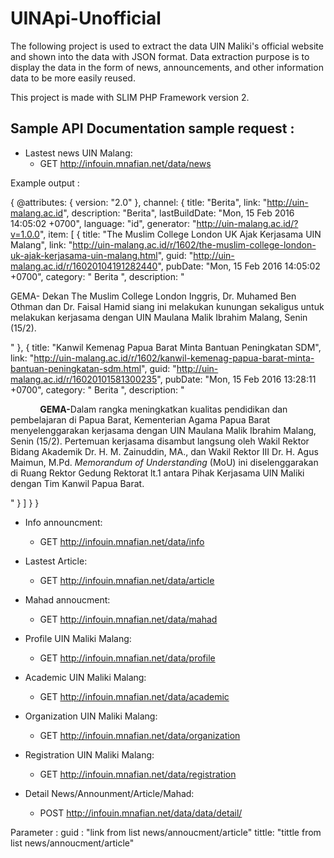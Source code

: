 # UINApi-Unofficial

The following project is used to extract the data UIN Maliki's official website and shown into the data with JSON format. Data extraction purpose is to display the data in the form of news, announcements, and other information data to be more easily reused.

This project is made with SLIM PHP Framework version 2.

## Sample API Documentation sample request :

* Lastest news UIN Malang:
    * GET http://infouin.mnafian.net/data/news

Example output :

{
@attributes: {
version: "2.0"
},
channel: {
title: "Berita",
link: "http://uin-malang.ac.id",
description: "Berita",
lastBuildDate: "Mon, 15 Feb 2016 14:05:02 +0700",
language: "id",
generator: "http://uin-malang.ac.id/?v=1.0.0",
item: [
{
title: "The Muslim College London UK Ajak Kerjasama UIN Malang",
link: "http://uin-malang.ac.id/r/1602/the-muslim-college-london-uk-ajak-kerjasama-uin-malang.html",
guid: "http://uin-malang.ac.id/r/16020104191282440",
pubDate: "Mon, 15 Feb 2016 14:05:02 +0700",
category: " Berita ",
description: "<p>GEMA- Dekan The Muslim College London Inggris, Dr. Muhamed Ben Othman dan Dr. Faisal Hamid siang ini melakukan kunungan sekaligus untuk melakukan kerjasama dengan UIN Maulana Malik Ibrahim Malang, Senin (15/2).</p> "
},
{
title: "Kanwil Kemenag Papua Barat Minta Bantuan Peningkatan SDM",
link: "http://uin-malang.ac.id/r/1602/kanwil-kemenag-papua-barat-minta-bantuan-peningkatan-sdm.html",
guid: "http://uin-malang.ac.id/r/16020101581300235",
pubDate: "Mon, 15 Feb 2016 13:28:11 +0700",
category: " Berita ",
description: "<p>&nbsp;&nbsp;&nbsp;&nbsp;&nbsp;&nbsp;&nbsp;&nbsp;&nbsp;&nbsp;&nbsp; <strong>GEMA-</strong>Dalam rangka meningkatkan kualitas pendidikan dan pembelajaran di Papua Barat, Kementerian Agama Papua Barat menyelenggarakan kerjasama dengan UIN Maulana Malik Ibrahim Malang, Senin (15/2). Pertemuan kerjasama disambut langsung oleh Wakil Rektor Bidang Akademik Dr. H. M. Zainuddin, MA., dan Wakil Rektor III Dr. H. Agus Maimun, M.Pd. <em>Memorandum of Understanding</em> (MoU) ini diselenggarakan di Ruang Rektor Gedung Rektorat lt.1 antara Pihak Kerjasama UIN Maliki dengan Tim Kanwil Papua Barat.</p> "
}
]
}
}

* Info announcment:
    * GET http://infouin.mnafian.net/data/info
* Lastest Article:
    * GET http://infouin.mnafian.net/data/article
* Mahad annoucment:
    * GET http://infouin.mnafian.net/data/mahad
* Profile UIN Maliki Malang:
    * GET http://infouin.mnafian.net/data/profile
* Academic UIN Maliki Malang:
    * GET http://infouin.mnafian.net/data/academic
* Organization UIN Maliki Malang:
    * GET http://infouin.mnafian.net/data/organization
* Registration UIN Maliki Malang:
    * GET http://infouin.mnafian.net/data/registration

* Detail News/Announment/Article/Mahad:
    * POST http://infouin.mnafian.net/data/data/detail/

Parameter : 
guid : "link from list news/annoucment/article"
tittle: "tittle from list news/annoucment/article"
